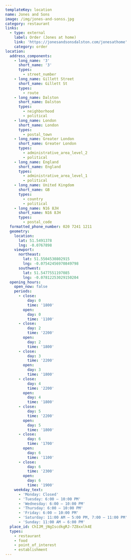 ```yaml
---
templateKey: location
name: Jones and Sons
image: /img/jones-and-sonss.jpg
category: restaurant
links:
  - type: external
    label: Order (Jones at home)
    link: 'https://jonesandsonsdalston.com/jonesathome'
    category: order
location:
  address_components:
    - long_name: '3'
      short_name: '3'
      types:
        - street_number
    - long_name: Gillett Street
      short_name: Gillett St
      types:
        - route
    - long_name: Dalston
      short_name: Dalston
      types:
        - neighborhood
        - political
    - long_name: London
      short_name: London
      types:
        - postal_town
    - long_name: Greater London
      short_name: Greater London
      types:
        - administrative_area_level_2
        - political
    - long_name: England
      short_name: England
      types:
        - administrative_area_level_1
        - political
    - long_name: United Kingdom
      short_name: GB
      types:
        - country
        - political
    - long_name: N16 8JH
      short_name: N16 8JH
      types:
        - postal_code
  formatted_phone_number: 020 7241 1211
  geometry:
    location:
      lat: 51.5491378
      lng: -0.0767898
    viewport:
      northeast:
        lat: 51.5504530802915
        lng: -0.07542456970849798
      southwest:
        lat: 51.5477551197085
        lng: -0.07812253029150204
  opening_hours:
    open_now: false
    periods:
      - close:
          day: 0
          time: '1800'
        open:
          day: 0
          time: '1100'
      - close:
          day: 2
          time: '2200'
        open:
          day: 2
          time: '1800'
      - close:
          day: 3
          time: '2200'
        open:
          day: 3
          time: '1800'
      - close:
          day: 4
          time: '2200'
        open:
          day: 4
          time: '1800'
      - close:
          day: 5
          time: '2200'
        open:
          day: 5
          time: '1800'
      - close:
          day: 6
          time: '1700'
        open:
          day: 6
          time: '1100'
      - close:
          day: 6
          time: '2300'
        open:
          day: 6
          time: '1900'
    weekday_text:
      - 'Monday: Closed'
      - 'Tuesday: 6:00 – 10:00 PM'
      - 'Wednesday: 6:00 – 10:00 PM'
      - 'Thursday: 6:00 – 10:00 PM'
      - 'Friday: 6:00 – 10:00 PM'
      - 'Saturday: 11:00 AM – 5:00 PM, 7:00 – 11:00 PM'
      - 'Sunday: 11:00 AM – 6:00 PM'
  place_id: ChIJM_jNgIscdkgRJ-7Z8xxlk4E
  types:
    - restaurant
    - food
    - point_of_interest
    - establishment
---
```

